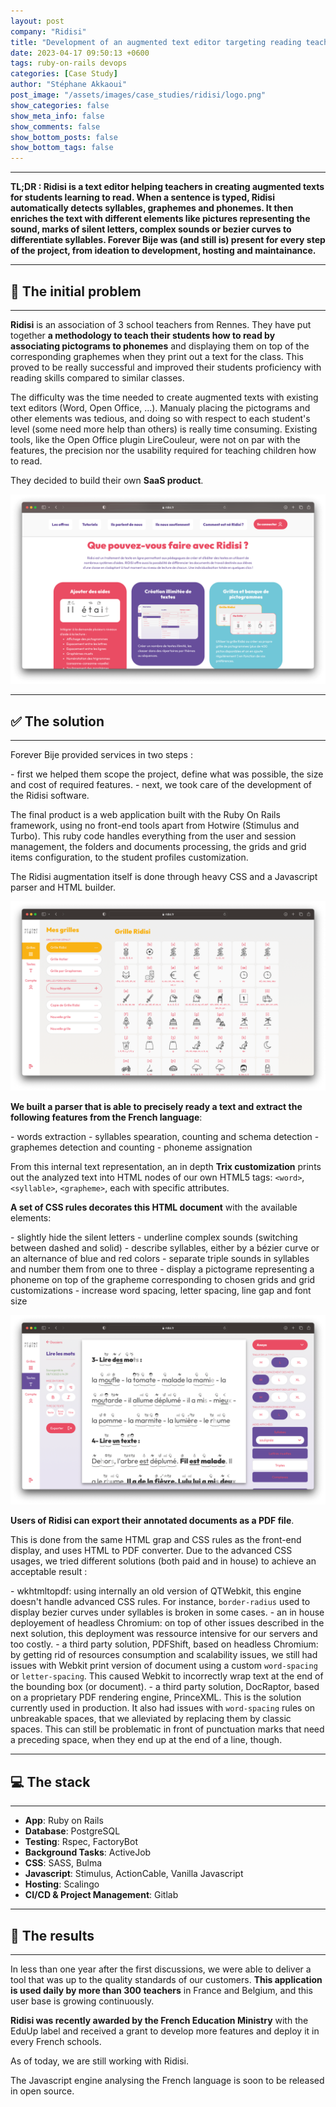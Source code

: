 ```yaml
---
layout: post
company: "Ridisi"
title: "Development of an augmented text editor targeting reading teachers"
date: 2023-04-17 09:50:13 +0600
tags: ruby-on-rails devops
categories: [Case Study]
author: "Stéphane Akkaoui"
post_image: "/assets/images/case_studies/ridisi/logo.png"
show_categories: false
show_meta_info: false
show_comments: false
show_bottom_posts: false
show_bottom_tags: false
---
```


- - -
**TL;DR : Ridisi is a text editor helping teachers in creating augmented texts for students learning to read. When a sentence is typed, Ridisi automatically detects syllables, graphemes and phonemes. It then enriches the text with different elements like pictures representing the sound, marks of silent letters, complex sounds or bezier curves to differentiate syllables. Forever Bije was (and still is) present for every step of the project, from ideation to development, hosting and maintainance.**
- - -
## 🧩 The initial problem
- - -
**Ridisi** is an association of 3 school teachers from Rennes. They have put together **a methodology to teach their students how to read by associating pictograms to phonemes** and displaying them on top of the corresponding graphemes when they print out a text for the class. This proved to be really successful and improved their students proficiency with reading skills compared to similar classes.

The difficulty was the time needed to create augmented texts with existing text editors (Word, Open Office, ...). Manualy placing the pictograms and other elements was tedious, and doing so with respect to each student's level (some need more help than others) is really time consuming. Existing tools, like the Open Office plugin LireCouleur, were not on par with the features, the precision nor the usability required for teaching children how to read.

They decided to build their own **SaaS product**.

![Ridisi home page](/assets/images/case_studies/ridisi/case-study-1.png)

- - -
## ✅ The solution
- - -

Forever Bije provided services in two steps :

\- first we helped them scope the project, define what was possible, the size and cost of required features.
\- next, we took care of the development of the Ridisi software.

The final product is a web application built with the Ruby On Rails framework, using no front-end tools apart from Hotwire (Stimulus and Turbo). This ruby code handles everything from the user and session management, the folders and documents processing, the grids and grid items configuration, to the student profiles customization.

The Ridisi augmentation itself is done through heavy CSS and a Javascript parser and HTML builder.

![Ridisi grids](/assets/images/case_studies/ridisi/case-study-3.png)

**We built a parser that is able to precisely ready a text and extract the following features from the French language**:

\- words extraction
\- syllables spearation, counting and schema detection
\- graphemes detection and counting
\- phoneme assignation

From this internal text representation, an in depth **Trix customization** prints out the analyzed text into HTML nodes of our own HTML5 tags: `<word>`, `<syllable>`, `<grapheme>`, each with specific attributes.

**A set of CSS rules decorates this HTML document** with the available elements:

\- slightly hide the silent letters
\- underline complex sounds (switching between dashed and solid)
\- describe syllables, either by a bézier curve or an alternance of blue and red colors
\- separate triple sounds in syllables and number them from one to three
\- display a pictograme representing a phoneme on top of the grapheme corresponding to chosen grids and grid customizations
\- increase word spacing, letter spacing, line gap and font size

![Ridisi text editor](/assets/images/case_studies/ridisi/case-study-2.png)

**Users of Ridisi can export their annotated documents as a PDF file**.

This is done from the same HTML grap and CSS rules as the front-end display, and uses HTML to PDF converter. Due to the advanced CSS usages, we tried different solutions (both paid and in house) to achieve an acceptable result :

\- wkhtmltopdf: using internally an old version of QTWebkit, this engine doesn't handle advanced CSS rules. For instance, `border-radius` used to display bezier curves under syllables is broken in some cases.
\- an in house deployement of headless Chromium: on top of other issues described in the next solution, this deployment was ressource intensive for our servers and too costly.
\- a third party solution, PDFShift, based on headless Chromium: by getting rid of resources consumption and scalability issues, we still had issues with Webkit print version of document using a custom `word-spacing` or `letter-spacing`. This caused Webkit to incorrectly wrap text at the end of the bounding box (or document).
\- a third party solution, DocRaptor, based on a proprietary PDF rendering engine, PrinceXML. This is the solution currently used in production. It also had issues with `word-spacing` rules on unbreakable spaces, that we alleviated by replacing them by classic spaces. This can still be problematic in front of punctuation marks that need a preceding space, when they end up at the end of a line, though.


- - -
## 💻 The stack
- - -

- **App**: Ruby on Rails
- **Database**: PostgreSQL
- **Testing**: Rspec, FactoryBot
- **Background Tasks**: ActiveJob
- **CSS**: SASS, Bulma
- **Javascript**: Stimulus, ActionCable, Vanilla Javascript
- **Hosting**: Scalingo
- **CI/CD & Project Management**: Gitlab

- - -
## 🚀 The results
- - -

In less than one year after the first discussions, we were able to deliver a tool that was up to the quality standards of our customers. **This application is used daily by more than 300 teachers** in France and Belgium, and this user base is growing continuously.

**Ridisi was recently awarded by the French Education Ministry** with the EduUp label and received a grant to develop more features and deploy it in every French schools.

As of today, we are still working with Ridisi.

The Javascript engine analysing the French language is soon to be released in open source.
